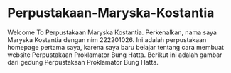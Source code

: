 # Perpustakaan-Maryska-Kostantia
Welcome To Perpustakaan Maryska Kostantia. Perkenalkan, nama saya Maryska Kostantia dengan nim 222201026. Ini adalah perpustakaan homepage pertama saya, karena saya baru belajar tentang cara membuat website Perpustakaan Proklamator Bung Hatta. Berikut ini adalah gambar dari gedung Perpustakaan Proklamator Bung Hatta. 
